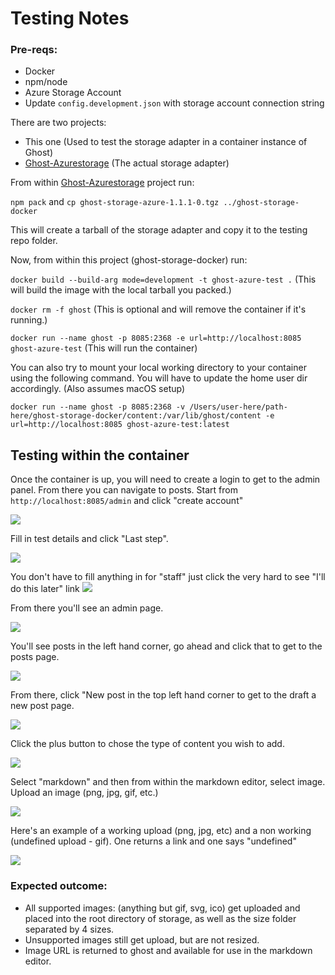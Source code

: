 # Testing Notes

### Pre-reqs:
- Docker
- npm/node
- Azure Storage Account
- Update `config.development.json` with storage account connection string

There are two projects:
- This one (Used to test the storage adapter in a container instance of Ghost)
- [Ghost-Azurestorage](https://github.com/jldeen/ghost-azurestorage) (The actual storage adapter)

From within [Ghost-Azurestorage](https://github.com/jldeen/ghost-azurestorage) project run:

`npm pack` and `cp ghost-storage-azure-1.1.1-0.tgz ../ghost-storage-docker`

This will create a tarball of the storage adapter and copy it to the testing repo folder.

Now, from within this project (ghost-storage-docker) run:

`docker build --build-arg mode=development -t ghost-azure-test .` (This will build the image with the local tarball you packed.)

`docker rm -f ghost` (This is optional and will remove the container if it's running.)

`docker run --name ghost -p 8085:2368 -e url=http://localhost:8085 ghost-azure-test` (This will run the container)

You can also try to mount your local working directory to your container using the following command. You will have to update the home user dir accordingly. (Also assumes macOS setup)

`docker run --name ghost -p 8085:2368 -v /Users/user-here/path-here/ghost-storage-docker/content:/var/lib/ghost/content -e url=http://localhost:8085 ghost-azure-test:latest`

## Testing within the container
Once the container is up, you will need to create a login to get to the admin panel. From there you can navigate to posts. Start from `http://localhost:8085/admin` and click "create account"

![](images/start1.png)

Fill in test details and click "Last step".

![](images/start2.png)

You don't have to fill anything in for "staff" just click the very hard to see "I'll do this later" link
![](images/start3.png)

From there you'll see an admin page.

![](images/start4.png)

You'll see posts in the left hand corner, go ahead and click that to get to the posts page.

![](images/start5.png)

From there, click "New post in the top left hand corner to get to the draft a new post page.

![](images/start-6.png)

Click the plus button to chose the type of content you wish to add.

![](images/start6.png)

Select "markdown" and then from within the markdown editor, select image. Upload an image (png, jpg, gif, etc.)

![](images/start7.png)

Here's an example of a working upload (png, jpg, etc) and a non working (undefined upload - gif). One returns a link and one says "undefined"

![](images/start8.png)

### Expected outcome:
- All supported images: (anything but gif, svg, ico) get uploaded and placed into the root directory of storage, as well as the size folder separated by 4 sizes.
- Unsupported images still get upload, but are not resized.
- Image URL is returned to ghost and available for use in the markdown editor.